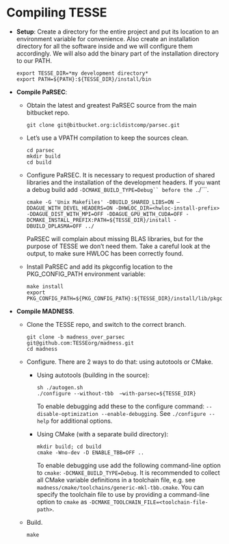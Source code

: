 # Compiling TESSE

* **Setup**: Create a directory for the entire project and put its location to an environment variable for convenience. Also create an installation directory for all the software inside and we will configure them accordingly. We will also add the binary part of the installation directory to our PATH.
  ```shell
  export TESSE_DIR=*my development directory*
  export PATH=${PATH}:${TESSE_DIR}/install/bin
  ```

* **Compile PaRSEC**: 

  * Obtain the latest and greatest PaRSEC source from the main bitbucket repo.

    ```shell
    git clone git@bitbucket.org:icldistcomp/parsec.git
    ```

  * Let’s use a VPATH compilation to keep the sources clean.

    ```shell
    cd parsec
    mkdir build
    cd build
    ```

  * Configure PaRSEC. It is necessary to request production of shared libraries and the installation of the development headers. If you want a debug build add ```-DCMAKE_BUILD_TYPE=Debug`` before the ```../```.

    ```shell
    cmake -G 'Unix Makefiles' -DBUILD_SHARED_LIBS=ON —DDAGUE_WITH_DEVEL_HEADERS=ON -DHWLOC_DIR=<hwloc-install-prefix> -DDAGUE_DIST_WITH_MPI=OFF -DDAGUE_GPU_WITH_CUDA=OFF -DCMAKE_INSTALL_PREFIX:PATH=${TESSE_DIR}/install -DBUILD_DPLASMA=OFF ../
    ```
  
    PaRSEC will complain about missing BLAS libraries, but for the purpose of TESSE we don’t need them. Take a careful look at the output,   to make sure HWLOC has been correctly found.
  
  * Install PaRSEC and add its pkgconfig location to the PKG_CONFIG_PATH environment variable:

    ```shell
    make install
    export PKG_CONFIG_PATH=${PKG_CONFIG_PATH}:${TESSE_DIR}/install/lib/pkgconfig
    ```

* **Compile MADNESS**.

  * Clone the TESSE repo, and switch to the correct branch.

    ```shell
    git clone -b madness_over_parsec git@github.com:TESSEorg/madness.git
    cd madness
    ```

  * Configure. There are 2 ways to do that: using autotools or CMake.
  
    * Using autotools (building in the source):

      ```shell
      sh ./autogen.sh
      ./configure --without-tbb  —with-parsec=${TESSE_DIR}
      ```
    
      To enable debugging add these to the configure command: ```--disable-optimization --enable-debugging```. See ```./configure --help``` for additional options.

    * Using CMake (with a separate build directory):
    
      ```shell
      mkdir build; cd build
      cmake -Wno-dev -D ENABLE_TBB=OFF ..
      ```
    
      To enable debugging use add the following command-line option to ```cmake```: ```-DCMAKE_BUILD_TYPE=Debug```. It is recommended to collect all CMake variable definitions in a toolchain file, e.g. see ```madness/cmake/toolchains/generic-mkl-tbb.cmake```. You can specify the toolchain file to use by providing a command-line option to ```cmake``` as ```-DCMAKE_TOOLCHAIN_FILE=<toolchain-file-path>```.

  * Build.

    ```
    make
    ```
